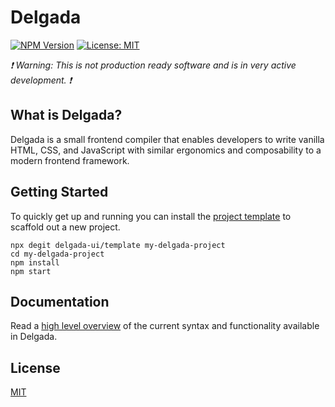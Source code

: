 # Delgada

[![NPM Version](https://img.shields.io/npm/v/delgada?color=blue)](https://www.npmjs.com/package/delgada)
[![License: MIT](https://img.shields.io/badge/license-MIT-brightgreen)](./LICENSE)

_❗️ Warning: This is not production ready software and is in very active development. ❗️_

## What is Delgada?

Delgada is a small frontend compiler that enables developers to write vanilla HTML, CSS, and JavaScript with similar ergonomics and composability to a modern frontend framework.

## Getting Started

To quickly get up and running you can install the [project template](https://github.com/delgada-ui/template) to scaffold out a new project.

```
npx degit delgada-ui/template my-delgada-project
cd my-delgada-project
npm install
npm start
```

## Documentation

Read a [high level overview](./docs/overview.md) of the current syntax and functionality available in Delgada.

## License

[MIT](LICENSE)
